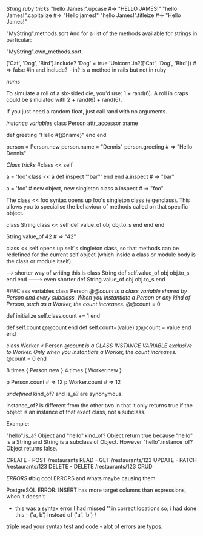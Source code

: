 

*String ruby tricks*
"hello James!".upcase      #=> "HELLO JAMES!"
"hello James!".capitalize  #=> "Hello james!"
"hello James!".titleize    #=> "Hello James!"

"MyString".methods.sort
And for a list of the methods available for strings in particular:

"MyString".own_methods.sort

['Cat', 'Dog', 'Bird'].include? 'Dog'
= true
'Unicorn'.in?(['Cat', 'Dog', 'Bird']) # => false
#in and include? - in? is a method in rails but not in ruby

*nums*

To simulate a roll of a six-sided die, you'd use: 1 + rand(6). A roll in craps could be simulated with 2 + rand(6) + rand(6).

If you just need a random float, just call rand with no arguments.

*instance variables*
class Person
  attr_accessor :name

  def greeting
    "Hello #{@name}"
  end
end

person = Person.new
person.name = "Dennis"
person.greeting # => "Hello Dennis"


*Class tricks*
#class << self

a = 'foo'
class << a
  def inspect
    '"bar"'
  end
end
a.inspect   # => "bar"

a = 'foo'   # new object, new singleton class
a.inspect   # => "foo"

The class << foo syntax opens up foo's singleton class (eigenclass). This allows you to specialise the behaviour of methods called on that specific object.

class String
  class << self
    def value_of obj
      obj.to_s
    end
  end
end

String.value_of 42   # => "42"

class << self opens up self's singleton class, so that methods can be redefined for the current self object (which inside a class or module body is the class or module itself).

--> shorter way of writing this is
class String
  def self.value_of obj
    obj.to_s
  end
end
---> even shorter
def String.value_of obj
  obj.to_s
end


###Class variables
class Person
  *@@count is a class variable shared by Person and every subclass.
   When you instantiate a Person or any kind of Person, such as a Worker,
   the count increases.*
  @@count = 0

  def initialize
    self.class.count += 1
  end

  def self.count
    @@count
  end
  def self.count=(value)
    @@count = value
  end
end

class Worker < Person
  *@count is a CLASS INSTANCE VARIABLE exclusive to Worker.
   Only when you instantiate a Worker, the count increases.*
  @count = 0
end

8.times { Person.new }
4.times { Worker.new }

p Person.count # => 12
p Worker.count # => 12



*undefined*
kind_of? and is_a? are synonymous.

instance_of? is different from the other two in that it only returns true if the object is an instance of that exact class, not a subclass.

Example:

"hello".is_a? Object and "hello".kind_of? Object return true because "hello" is a String and String is a subclass of Object.
However "hello".instance_of? Object returns false.

CREATE - POST /restaurants
READ - GET /restaurants/123
UPDATE - PATCH /restaurants/123
DELETE - DELETE /restaurants/123
CRUD

*ERRORS*
#big cool ERRORS and whats maybe causing them

PostgreSQL ERROR: INSERT has more target columns than expressions, when it doesn't
- this was a syntax error I had missed '' in correct locations so;
i had done this - ('a, b') instead of ('a', 'b') /

triple read your syntax test and code - alot of errors are typos.
